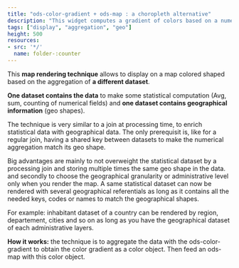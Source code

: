 ```yaml
---
title: "ods-color-gradient + ods-map : a choropleth alternative"
description: "This widget computes a gradient of colors based on a numerical aggregation. It's mainly used to color the shapes of a map for analytics purposes."
tags: ["display", "aggregation", "geo"]
height: 500
resources:
- src: '*/'
  name: folder-:counter
---
```


This **map rendering technique** allows to display on a map colored shaped based on the aggregation of **a different dataset**.

**One dataset contains the data** to make some statistical computation (Avg, sum, counting of numerical fields) and **one dataset contains geographical information** (geo shapes).

The technique is very similar to a join at processing time, to enrich statistical data with geographical data. The only prerequisit is, like for a regular join, having a shared key between datasets to make the numerical aggregation match its geo shape.

Big advantages are mainly to not overweight the statistical dataset by a processing join and storing multiple times the same geo shape in the data. and secondly to choose the geographical granularity or administrative level only when you render the map. A same statistical dataset can now be rendered with several geographical referentials as long as it contains all the needed keys, codes or names to match the geographical shapes.

For example: inhabitant dataset of a country can be rendered by region, departement, cities and so on as long as you have the geographical dataset of each administrative layers.


**How it works:** the technique is to aggregate the data with the ods-color-gradient to obtain the color gradient as a color object. Then feed an ods-map with this color object.
